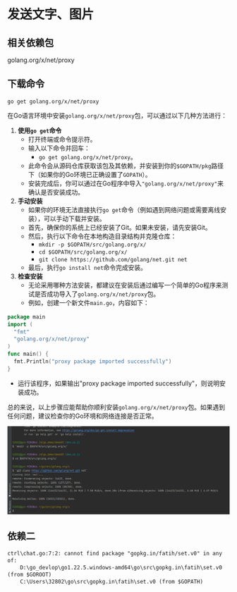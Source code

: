 # 发送文字、图片





## 相关依赖包

golang.org/x/net/proxy







## 下载命令

```
go get golang.org/x/net/proxy
```





在Go语言环境中安装`golang.org/x/net/proxy`包，可以通过以下几种方法进行：

1. **使用`go get`命令**
   - 打开终端或命令提示符。
   - 输入以下命令并回车：
     - `go get golang.org/x/net/proxy`。
   - 此命令会从源码仓库获取该包及其依赖，并安装到你的`$GOPATH/pkg`路径下（如果你的Go环境已正确设置了`GOPATH`）。
   - 安装完成后，你可以通过在Go程序中导入`"golang.org/x/net/proxy"`来确认是否安装成功。
2. **手动安装**
   - 如果你的环境无法直接执行`go get`命令（例如遇到网络问题或需要离线安装），可以手动下载并安装。
   - 首先，确保你的系统上已经安装了Git。如果未安装，请先安装Git。
   - 然后，执行以下命令在本地构造目录结构并克隆仓库：
     - `mkdir -p $GOPATH/src/golang.org/x/`
     - `cd $GOPATH/src/golang.org/x/`
     - `git clone https://github.com/golang/net.git net`
   - 最后，执行`go install net`命令完成安装。
3. **检查安装**
   - 无论采用哪种方法安装，都建议在安装后通过编写一个简单的Go程序来测试是否成功导入了`golang.org/x/net/proxy`包。
   - 例如，创建一个新文件`main.go`，内容如下：

```go
package main
import (
  "fmt"
  "golang.org/x/net/proxy"
)
func main() {
  fmt.Println("proxy package imported successfully")
}

```

- 运行该程序，如果输出"proxy package imported successfully"，则说明安装成功。

总的来说，以上步骤应能帮助你顺利安装`golang.org/x/net/proxy`包。如果遇到任何问题，建议检查你的Go环境和网络连接是否正常。



![image-20250324165106176](day04_2025_03_24_07.assets/image-20250324165106176.png)





## 依赖二

```
ctrl\chat.go:7:2: cannot find package "gopkg.in/fatih/set.v0" in any of:
	D:\go_devlop\go1.22.5.windows-amd64\go\src\gopkg.in\fatih\set.v0 (from $GOROOT)
	C:\Users\32802\go\src\gopkg.in\fatih\set.v0 (from $GOPATH)
```













